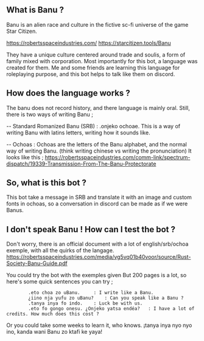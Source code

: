 ## What is Banu ?
Banu is an alien race and culture in the fictive sc-fi universe of the game Star Citizen.

https://robertsspaceindustries.com/
https://starcitizen.tools/Banu

They have a unique culture centered around trade and soulis, a form of family mixed with corporation. 
Most importantly for this bot, a language was created for them.
Me and some friends are learning this language for roleplaying purpose, and this bot helps to talk like them on discord.


## How does the language works ?
The banu does not record history, and there language is mainly oral. Still, there is two ways of writing Banu ;

-- Standard Romanized Banu (SRB) : .onjeko ochoae.    This is a way of writing Banu with latins letters, writing how it sounds like.

-- Ochoas : Ochoas are the letters of the Banu alphabet, and the normal way of writing Banu. (think writing chinese vs writing the pronunciation)
It looks like this ; https://robertsspaceindustries.com/comm-link/spectrum-dispatch/19339-Transmission-From-The-Banu-Protectorate


## So, what is this bot ?
This bot take a message in SRB and translate it with an image and custom fonts in ochoas, so a conversation in discord can be made as if we were Banus.


## I don't speak Banu ! How can I test the bot ?
Don't worry, there is an official document with a lot of english/srb/ochoa exemple, with all the quirks of the langage.
https://robertsspaceindustries.com/media/vg5vq01b40voor/source/Rust-Society-Banu-Guide.pdf

You could try the bot with the exemples given
But 200 pages is a lot, so here's some quick sentences you can try ; 

            .eto choa zo uBanu.     : I write like a Banu.
            ¿iino nja yufu zo uBanu?    : Can you speak like a Banu ?
            .tanya inya fo indo.    : Luck be with us.
            .eto fo gongo onesu. ¿Onjeko yatsa endéa?   : I have a lot of credits. How much does this cost ?


Or you could take some weeks to learn it, who knows.
¡tanya inya nyo nyo ino, kanda wani Banu zo ktafi ke yaya!